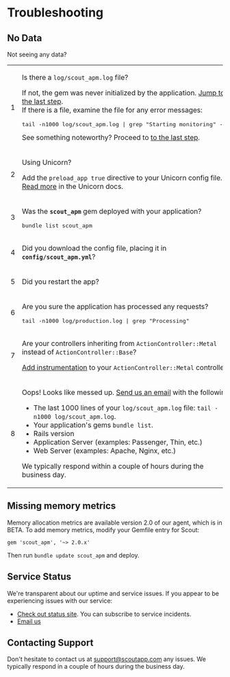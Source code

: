 # Troubleshooting

## No Data

Not seeing any data?

<table class="help">
    <tbody><tr>
      <td>
        <span class="step">1</span>
      </td>
      <td>
        <p>Is there a <code>log/scout_apm.log</code> file?
        </p>
        <p>
          If not, the gem was never initialized by the application. <a href="#step6">Jump to the last step</a>.<br>If there is a file, examine the file for any error messages:</p>
        <p></p>
<pre>
tail -n1000 log/scout_apm.log | grep "Starting monitoring" -A20
</pre>
          See something noteworthy? Proceed to <a href="#step6">to the last step</a>.
        </p>
      </td>
    </tr>
    <tr>
      <td>
        <span class="step">2</span>
      </td>
      <td>
        <p>
          Using Unicorn?
        </p>
        <p>Add the <code>preload_app true</code> directive to your Unicorn config file. <a href="http://unicorn.bogomips.org/Unicorn/Configurator.html#method-i-preload_app">Read more</a> in the Unicorn docs.
        </p>
      </td>
    </tr>
    <tr>
      <td>
        <span class="step">3</span>
      </td>
      <td>
        <p>Was the <code><strong>scout_apm</strong></code> gem deployed with your application?
        </p>
<pre>
bundle list scout_apm
</pre>
      </td>
    </tr>
    <tr>
      <td>
        <span class="step">4</span>
      </td>
      <td>
        <p>Did you download the config file, placing it in <code><strong>config/scout_apm.yml</strong></code>?
        </p>
      </td>
    </tr>
    <tr>
      <td>
        <span class="step">5</span>
      </td>
      <td>
        <p>
          Did you restart the app?
        </p>
      </td>
    </tr>
    <tr>
      <td>
        <span class="step">6</span>
      </td>
      <td>
        <p><a name="step6"></a>Are you sure the application has processed any requests?</p>
<pre>
tail -n1000 log/production.log | grep "Processing"
</pre>
      </td>
    </tr>
    <tr>
      <td>
        <span class="step">7</span>
      </td>
      <td>
        <p>Are your controllers inheriting from <code>ActionController::Metal</code> instead of <code>ActionController::Base</code>?</p>
        <p><a href="#actioncontroller-metal">Add instrumentation</a> to your <code>ActionController::Metal</code> controllers.</p>
      </td>
    </tr>
    <tr>
      <td>
        <span class="step">8</span>
      </td>
      <td>
        <p>
          Oops! Looks like messed up. <a href="mailto:support@scoutapp.com">Send us an email</a> with the following:
        </p>
        <ul>
          <li>The last 1000 lines of your <code>log/scout_apm.log</code> file: <code>tail -n1000 log/scout_apm.log</code>.
          </li>
          <li>Your application's gems <code>bundle list</code>.
          </li>
          <li>
            Rails version
          </li>
          <li>
            Application Server (examples: Passenger, Thin, etc.)
          </li>
          <li>
            Web Server (examples: Apache, Nginx, etc.)
          </li>
        </ul>
        <p>
          We typically respond within a couple of hours during the business day.
        </p>
      </td>
    </tr>
  </tbody></table>

## Missing memory metrics

Memory allocation metrics are available version 2.0 of our agent, which is in BETA. To add memory metrics, modify your Gemfile entry for Scout:

<code>gem 'scout_apm', '~> 2.0.x'</code>

Then run `bundle update scout_apm` and deploy.

## Service Status

We're transparent about our uptime and service issues. If you appear to be experiencing issues with our service:

* [Check out status site](http://status.scoutapp.com). You can subscribe to service incidents. 
* [Email us](mailto:support@scoutapp.com)

## Contacting Support

Don't hesitate to contact us at [support@scoutapp.com](mailto:support@scoutapp.com) any issues. We typically respond in a couple of hours during the business day.